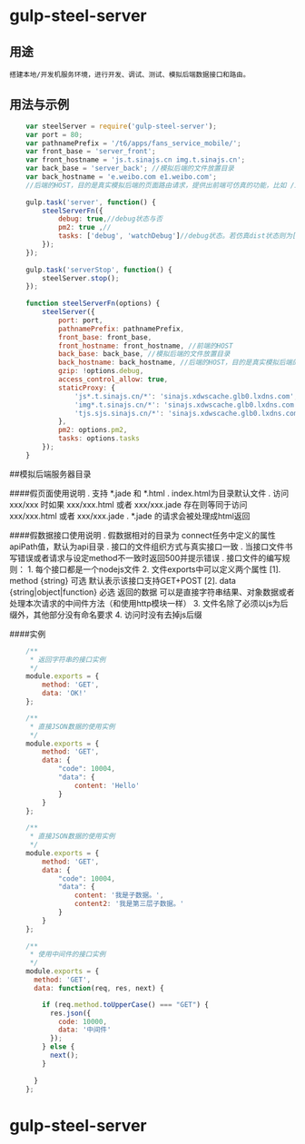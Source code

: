 # gulp-steel-server

## 用途
    搭建本地/开发机服务环境，进行开发、调试、测试、模拟后端数据接口和路由。
## 用法与示例
``` javascript
    var steelServer = require('gulp-steel-server');
    var port = 80;
    var pathnamePrefix = '/t6/apps/fans_service_mobile/';
    var front_base = 'server_front';
    var front_hostname = 'js.t.sinajs.cn img.t.sinajs.cn';
    var back_base = 'server_back'; //模拟后端的文件放置目录
    var back_hostname = 'e.weibo.com e1.weibo.com';
    //后端的HOST，目的是真实模拟后端的页面路由请求，提供出前端可仿真的功能，比如 /index 对应 /html/index.html
    
    gulp.task('server', function() {
        steelServerFn({
            debug: true,//debug状态与否
            pm2: true ,//
            tasks: ['debug', 'watchDebug']//debug状态。若仿真dist状态则为['dist', 'watchDist']
        });
    });
    
    gulp.task('serverStop', function() {
        steelServer.stop();
    });
    
    function steelServerFn(options) {
        steelServer({
            port: port,
            pathnamePrefix: pathnamePrefix,
            front_base: front_base,
            front_hostname: front_hostname, //前端的HOST
            back_base: back_base, //模拟后端的文件放置目录
            back_hostname: back_hostname, //后端的HOST，目的是真实模拟后端的页面路由请求，提供出前端可仿真的功能，比如 /index 对应 /html/index.html
            gzip: !options.debug,
            access_control_allow: true,
            staticProxy: {
                'js*.t.sinajs.cn/*': 'sinajs.xdwscache.glb0.lxdns.com',
                'img*.t.sinajs.cn/*': 'sinajs.xdwscache.glb0.lxdns.com',
                'tjs.sjs.sinajs.cn/*': 'sinajs.xdwscache.glb0.lxdns.com'
            },
            pm2: options.pm2,
            tasks: options.tasks
        });
    }
```
##模拟后端服务器目录

####假页面使用说明
    . 支持 *.jade 和 *.html
    . index.html为目录默认文件
    . 访问 xxx/xxx 时如果 xxx/xxx.html 或者 xxx/xxx.jade 存在则等同于访问 xxx/xxx.html 或者 xxx/xxx.jade
    . *.jade 的请求会被处理成html返回
    
####假数据接口使用说明
    . 假数据相对的目录为 connect任务中定义的属性apiPath值，默认为api目录
    . 接口的文件组织方式与真实接口一致
    . 当接口文件书写错误或者请求与设定method不一致时返回500并提示错误
    . 接口文件的编写规则：
        1. 每个接口都是一个nodejs文件
        2. 文件exports中可以定义两个属性
            [1]. method {string} 可选 默认表示该接口支持GET+POST
            [2]. data {string|object|function} 必选 返回的数据 可以是直接字符串结果、对象数据或者处理本次请求的中间件方法（和使用http模块一样）
        3. 文件名除了必须以js为后缀外，其他部分没有命名要求
        4. 访问时没有去掉js后缀

####实例

``` javascript
    /**
     * 返回字符串的接口实例
     */
    module.exports = {
        method: 'GET',
        data: 'OK!'
    };

    /**
     * 直接JSON数据的使用实例
     */
    module.exports = {
        method: 'GET',
        data: {
            "code": 10004,
            "data": {
                content: 'Hello'
            }
        } 
    };
    
    /**
     * 直接JSON数据的使用实例
     */
    module.exports = {
        method: 'GET',
        data: {
            "code": 10004,
            "data": {
                content: '我是子数据。',
                content2: '我是第三层子数据。'
            }
        } 
    };
    
    /**
     * 使用中间件的接口实例
     */
    module.exports = {
      method: 'GET',
      data: function(req, res, next) {

        if (req.method.toUpperCase() === "GET") {
          res.json({
            code: 10000, 
            data: '中间件'
          }); 
        } else {
          next(); 
        }
     
      }
    };
```



# gulp-steel-server
